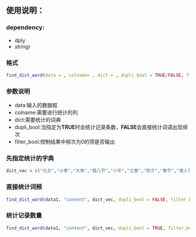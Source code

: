 ## 使用说明：

### dependency: 
+ dply
+ stringr

### 格式

```r
find_dict_word(data = , colname= , dict = , dupli_bool = TRUE/FALSE, filter_bool = TRUE/FALSE)
```
### 参数说明
+ data:输入的数据框
+ colname:需要进行统计的列
+ dict:需要统计的词典
+ dupli_bool:当指定为**TRUE**时会统计记录条数，**FALSE**会直接统计词语出现频次
+ filter_bool:控制结果中频次为0的项是否输出

### 先指定统计的字典

```r
dict_vec = c("元旦","小寒","大寒","腊八节","小年","立春","除夕","春节","情人节","雨水","元宵节","上元节","惊蛰","二月二","龙抬头","春分","寒食节","清明节","谷雨","立夏","佛诞","母亲节","小满","芒种","端午节","夏至","小暑","大暑","立秋","七夕","中元节","处暑","白露","中秋节","秋分","国庆节","寒露","重阳节","霜降","立冬","小雪","大雪","冬至")
```

### 直接统计词频

```r
find_dict_word(data1, "content", dict_vec, dupli_bool = FALSE, filter_bool = FALSE)
```

### 统计记录数量

```r
find_dict_word(data1, "content", dict_vec, dupli_bool = TRUE, filter_bool = FALSE)
```
